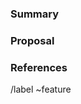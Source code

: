 <!--
Read me first!

Before you create a new issue, please make sure to search in https://gitlab.com/michenriksen/jdam/issues,
to verify that the issue you are about to submit isn't a duplicate.
-->

### Summary

<!-- Describe in short the feature you are proposing -->

### Proposal

<!--
Describe the problem you are trying to solve

Benefits if the feature existed.

End result of the proposed feature.
-->

### References

<!-- Provide references related to this proposal -->

/label ~feature